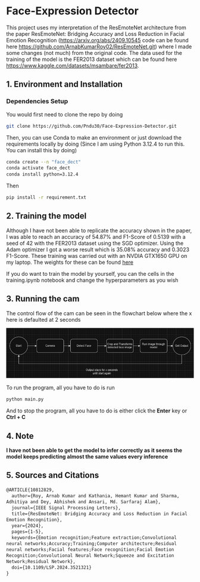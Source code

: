 


# Face-Expression Detector

This project uses my interpretation of the ResEmoteNet architecture from the paper ResEmoteNet: Bridging Accuracy and Loss Reduction in Facial Emotion Recognition (https://arxiv.org/abs/2409.10545 code can be found here https://github.com/ArnabKumarRoy02/ResEmoteNet.git) where I made some changes (not much) from the original code. The data used for the training of the model is the FER2013 dataset which can be found here https://www.kaggle.com/datasets/msambare/fer2013.


## 1. Environment and Installation


### Dependencies Setup

You would first need to clone the repo by doing 
```bash
git clone https://github.com/Pndu30/Face-Expression-Detector.git
```

Then, you can use Conda to make an environment or just download the requirements locally by doing
(Since I am using Python 3.12.4 to run this. You can install this by doing)
```bash
conda create --n "face_dect"
conda activate face_dect
conda install python=3.12.4
```

Then
```bash
pip install -r requirement.txt
```


## 2. Training the model



Although I have not been able to replicate the accuracy shown in the paper, I was able to reach an accuracy of 54.87% and F1-Score of 0.5139 with a seed of 42 with the FER2013 dataset using the SGD optimizer. Using the Adam optimizer I got a worse result which is 35.08% accuracy and 0.3023 F1-Score. These training was carried out with an NVDIA GTX1650 GPU on my laptop. The weights for these can be found [here](https://drive.google.com/drive/folders/1FEjaAr4Oo6blp9uZK5PvYA88xGBdzRoL?usp=sharing) 


If you do want to train the model by yourself, you can the cells in the training.ipynb notebook and change the hyperparameters as you wish



## 3. Running the cam


The control flow of the cam can be seen in the flowchart below where the x here is defaulted at 2 seconds

![Control Flow](./control_cycle.png)


To run the program, all you have to do is run 
```bash
python main.py
```

And to stop the program, all you have to do is either click the **Enter** key or **Ctrl + C**


## 4. Note
**I have not been able to get the model to infer correctly as it seems the model keeps predicting almost the same values every inference**


## 5. Sources and Citations


```text
@ARTICLE{10812829,
  author={Roy, Arnab Kumar and Kathania, Hemant Kumar and Sharma, Adhitiya and Dey, Abhishek and Ansari, Md. Sarfaraj Alam},
  journal={IEEE Signal Processing Letters}, 
  title={ResEmoteNet: Bridging Accuracy and Loss Reduction in Facial Emotion Recognition}, 
  year={2024},
  pages={1-5},
  keywords={Emotion recognition;Feature extraction;Convolutional neural networks;Accuracy;Training;Computer architecture;Residual neural networks;Facial features;Face recognition;Facial Emotion Recognition;Convolutional Neural Network;Squeeze and Excitation Network;Residual Network},
  doi={10.1109/LSP.2024.3521321}
}
```